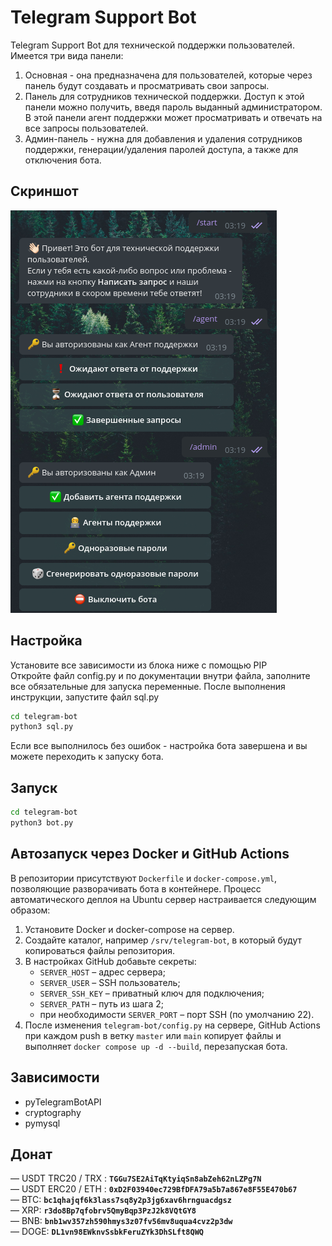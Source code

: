 # Telegram Support Bot

Telegram Support Bot для технической поддержки пользователей.
Имеется три вида панели:
1. Основная - она предназначена для пользователей, которые через панель будут создавать и просматривать свои запросы.
2. Панель для сотрудников технической поддержки. Доступ к этой панели можно получить, введя пароль выданный администратором. В этой панели агент поддержки может просматривать и отвечать на все запросы пользователей.
3. Админ-панель - нужна для добавления и удаления сотрудников поддержки, генерации/удаления паролей доступа, а также для отключения бота.

## Скриншот
![Screenshot](https://github.com/Blazzerrr/TelegramSupportBot/blob/master/image.png) 

## Настройка
Установите все зависимости из блока ниже с помощью PIP</br>
Откройте файл config.py и по документации внутри файла, заполните все обязательные для запуска переменные.
После выполнения инструкции, запустите файл sql.py
```bash
cd telegram-bot
python3 sql.py
```
Если все выполнилось без ошибок - настройка бота завершена и вы можете переходить к запуску бота.

## Запуск
```bash
cd telegram-bot
python3 bot.py
```

## Автозапуск через Docker и GitHub Actions

В репозитории присутствуют `Dockerfile` и `docker-compose.yml`, позволяющие
разворачивать бота в контейнере. Процесс автоматического деплоя на Ubuntu сервер
настраивается следующим образом:

1. Установите Docker и docker-compose на сервер.
2. Создайте каталог, например `/srv/telegram-bot`, в который будут копироваться
   файлы репозитория.
3. В настройках GitHub добавьте секреты:
   - `SERVER_HOST` – адрес сервера;
   - `SERVER_USER` – SSH пользователь;
   - `SERVER_SSH_KEY` – приватный ключ для подключения;
   - `SERVER_PATH` – путь из шага 2;
   - при необходимости `SERVER_PORT` – порт SSH (по умолчанию 22).
4. После изменения `telegram-bot/config.py` на сервере, GitHub Actions при каждом
   push в ветку `master` или `main` копирует файлы и выполняет
   `docker compose up -d --build`, перезапуская бота.

## Зависимости
- pyTelegramBotAPI
- cryptography
- pymysql

## Донат
— USDT TRC20 / TRX : **<code>TGGu7SE2AiTqKtyiqSn8abZeh62nLZPg7N</code>**</br>
— USDT ERC20 / ETH : **<code>0xD2F03940ec729BfDFA79a5b7a867e8F55E470b67</code>**</br>
— BTC: **<code>bc1qhajqf6k3lass7sq8y2p3jg6xav6hrnguacdgsz</code>**</br>
— XRP: **<code>r3do8Bp7qfobrv5QmyBqp3PzJ2k8VQtGY8</code>**</br>
— BNB: **<code>bnb1wv357zh590hmys3z07fv56mv8uqua4cvz2p3dw</code>**</br>
— DOGE: **<code>DL1vn98EWknvSsbkFeruZYk3DhSLft8QWQ</code>**
